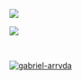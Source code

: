 <!--
**gabriel-arrvda/gabriel-arrvda** is a ✨ _special_ ✨ repository because its `README.md` (this file) appears on your GitHub profile.

Here are some ideas to get you started:

- 🔭 I’m currently working on ...
- 🌱 I’m currently learning ...
- 👯 I’m looking to collaborate on ...
- 🤔 I’m looking for help with ...
- 💬 Ask me about ...
- 📫 How to reach me: ...
- 😄 Pronouns: ...
- ⚡ Fun fact: ...
-->
<p>
  <img align="left" src="https://github-readme-stats.vercel.app/api?username=gabriel-arrvda&show_icons=true&bg_color=30,e96443,904e95&title_color=fff&text_color=fff&&icon_color=fff&count_private=true&include_all_commits=true&disable_animations=false">
</p>
<br>
<p>
  <img src="https://github-readme-stats.vercel.app/api/top-langs?username=gabriel-arrvda&show_icons=true&bg_color=30,e96443,904e95&title_color=fff&text_color=fff&icon_color=fff&layout=compact"/>
</p>
<br>
<p>
  <a href="https://github.com/gabriel-arrvda/biblioteca-tcc">
    <img align="center" src="https://github-readme-stats.vercel.app/api/pin/?username=gabriel-arrvda&repo=biblioteca-tcc&show_icons=true&bg_color=30,e96443,904e95&title_color=fff&text_color=fff&icon_color=fff" alt="gabriel-arrvda" />
  </a>
</p>
